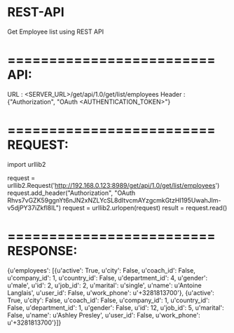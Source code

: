 # REST-API

Get Employee list using REST API

=========================
API:
=========================


URL    : <SERVER_URL>/get/api/1.0/get/list/employees
Header : {"Authorization", "OAuth <AUTHENTICATION_TOKEN>"}


=========================
REQUEST:
=========================

import urllib2

request = urllib2.Request('http://192.168.0.123:8989/get/api/1.0/get/list/employees')
request.add_header("Authorization", "OAuth Rhvs7vGZK59ggnYt6nJN2xNZLYcSL8dItvcmAYzgcmkGtzHI195UwahJlm-v5djPY37iZkfl8IL")
request = urllib2.urlopen(request)
result = request.read()


=========================
RESPONSE:
=========================

{u'employees': [{u'active': True,
                 u'city': False,
                 u'coach_id': False,
                 u'company_id': 1,
                 u'country_id': False,
                 u'department_id': 4,
                 u'gender': u'male',
                 u'id': 2,
                 u'job_id': 2,
                 u'marital': u'single',
                 u'name': u'Antoine Langlais',
                 u'user_id': False,
                 u'work_phone': u'+3281813700'},
                {u'active': True,
                 u'city': False,
                 u'coach_id': False,
                 u'company_id': 1,
                 u'country_id': False,
                 u'department_id': 1,
                 u'gender': False,
                 u'id': 12,
                 u'job_id': 5,
                 u'marital': False,
                 u'name': u'Ashley Presley',
                 u'user_id': False,
                 u'work_phone': u'+3281813700'}]}
